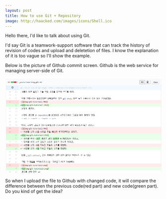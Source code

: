 ```yaml
---
layout: post
title: How to use Git + Repository
image: http://haacked.com/images/icons/Shell.ico
---
```


Hello there, I'd like to talk about using Git.

I'd say Git is a teamwork-support software that can track the history of revision of codes and upload and deletetion of files.
I know the explanation of it is too vague so I'll show the example.

Below is the picture of Github commit screen. Github is the web service for managing server-side of Git.

![git_example](img/git-example.PNG)

So when I upload the file to Github with changed code, it will compare the difference between the previous code(red part) and new code(green part). Do you kind of get the idea?
